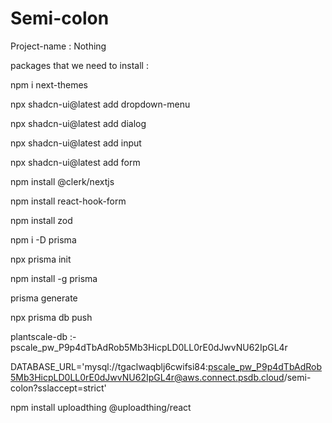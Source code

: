 # Semi-colon

Project-name : Nothing

packages that we need to install :

npm i next-themes

npx shadcn-ui@latest add dropdown-menu

npx shadcn-ui@latest add dialog

npx shadcn-ui@latest add input

npx shadcn-ui@latest add form

npm install @clerk/nextjs

npm install react-hook-form

npm install zod

npm i -D prisma

npx prisma init

npm install -g prisma

prisma generate

npx prisma db push

plantscale-db :- pscale_pw_P9p4dTbAdRob5Mb3HicpLD0LL0rE0dJwvNU62IpGL4r

DATABASE_URL='mysql://tgaclwaqblj6cwifsi84:pscale_pw_P9p4dTbAdRob5Mb3HicpLD0LL0rE0dJwvNU62IpGL4r@aws.connect.psdb.cloud/semi-colon?sslaccept=strict'


npm install uploadthing @uploadthing/react